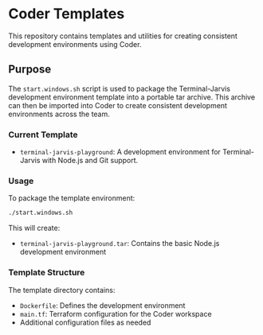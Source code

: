 # Coder Templates

This repository contains templates and utilities for creating consistent development environments using Coder.

## Purpose

The `start.windows.sh` script is used to package the Terminal-Jarvis development environment template into a portable tar archive. This archive can then be imported into Coder to create consistent development environments across the team.

### Current Template

- `terminal-jarvis-playground`: A development environment for Terminal-Jarvis with Node.js and Git support.

### Usage

To package the template environment:

```bash
./start.windows.sh
```

This will create:
- `terminal-jarvis-playground.tar`: Contains the basic Node.js development environment

### Template Structure

The template directory contains:
- `Dockerfile`: Defines the development environment
- `main.tf`: Terraform configuration for the Coder workspace
- Additional configuration files as needed
